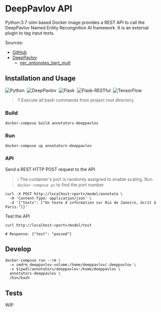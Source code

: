 # DeepPavlov API

Python:3.7-slim based Docker image provides a REST API to
call the DeepPavlov Named Entity Recongnition AI framework.
It is an external plugin to tag input texts.

Sources:
* [GitHub](https://github.com/deepmipt/stand_kubernetes_cluster/tree/master/utils/dp_base)
* [DeepPavlov](http://docs.deeppavlov.ai)
  * [ner_ontonotes_bert_mult](https://github.com/deepmipt/DeepPavlov/blob/0.17.1/deeppavlov/configs/ner/ner_ontonotes_bert_mult.json)

## Installation and Usage

![Python](https://img.shields.io/badge/Python-3.7-information)&nbsp;&nbsp;![DeepPavlov](https://img.shields.io/badge/DeepPavlov-0.15.0-information)&nbsp;&nbsp;![Flask](https://img.shields.io/badge/Flask-2.0.1-information)&nbsp;&nbsp;![Flask-RESTful](https://img.shields.io/static/v1?label=Flask%20RESTful&message=0.3.9&color=information)&nbsp;&nbsp;![TensorFlow](https://img.shields.io/badge/TensorFlow-1.15.2-information)

> :bangbang: Execute all bash commands from project root directory

### Build

```shell
docker-compose build annotators-deeppavlov
```

### Run

```shell
docker-compose up annotators-deeppavlov
```

### API

Send a REST HTTP POST request to the API

> :information_source: The container's port is randomly assigned to enable scaling.
> Run `docker-compose ps` to find the port number

```shell
curl -X POST http://localhost:<port>/model/annotate \
  -H 'Content-Type: application/json' \
  -d '{"texts": ["Un texte d`information sur Rio de Janeiro, écrit à Paris."]}'
```

Test the API

```shell
curl http://localhost:<port>/model/test

# Response: {"test": "passed"}
```

## Develop

```shell
docker-compose run --rm \
  -v smdrm_deeppavlov-volume:/home/deeppavlov/.deeppavlov \
  -v $(pwd)/annotators/deeppavlov:/home/deeppavlov \
  annotators-deeppavlov \
  /bin/bash
```

## Tests

WIP

